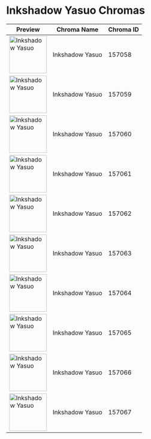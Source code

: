 # Inkshadow Yasuo Chromas

| Preview | Chroma Name | Chroma ID |
|---|---|---|
| <img src='https://raw.communitydragon.org/latest/plugins/rcp-be-lol-game-data/global/default/v1/champion-chroma-images/157/157058.png' alt='Inkshadow Yasuo' width='100'> | Inkshadow Yasuo | 157058 |
| <img src='https://raw.communitydragon.org/latest/plugins/rcp-be-lol-game-data/global/default/v1/champion-chroma-images/157/157059.png' alt='Inkshadow Yasuo' width='100'> | Inkshadow Yasuo | 157059 |
| <img src='https://raw.communitydragon.org/latest/plugins/rcp-be-lol-game-data/global/default/v1/champion-chroma-images/157/157060.png' alt='Inkshadow Yasuo' width='100'> | Inkshadow Yasuo | 157060 |
| <img src='https://raw.communitydragon.org/latest/plugins/rcp-be-lol-game-data/global/default/v1/champion-chroma-images/157/157061.png' alt='Inkshadow Yasuo' width='100'> | Inkshadow Yasuo | 157061 |
| <img src='https://raw.communitydragon.org/latest/plugins/rcp-be-lol-game-data/global/default/v1/champion-chroma-images/157/157062.png' alt='Inkshadow Yasuo' width='100'> | Inkshadow Yasuo | 157062 |
| <img src='https://raw.communitydragon.org/latest/plugins/rcp-be-lol-game-data/global/default/v1/champion-chroma-images/157/157063.png' alt='Inkshadow Yasuo' width='100'> | Inkshadow Yasuo | 157063 |
| <img src='https://raw.communitydragon.org/latest/plugins/rcp-be-lol-game-data/global/default/v1/champion-chroma-images/157/157064.png' alt='Inkshadow Yasuo' width='100'> | Inkshadow Yasuo | 157064 |
| <img src='https://raw.communitydragon.org/latest/plugins/rcp-be-lol-game-data/global/default/v1/champion-chroma-images/157/157065.png' alt='Inkshadow Yasuo' width='100'> | Inkshadow Yasuo | 157065 |
| <img src='https://raw.communitydragon.org/latest/plugins/rcp-be-lol-game-data/global/default/v1/champion-chroma-images/157/157066.png' alt='Inkshadow Yasuo' width='100'> | Inkshadow Yasuo | 157066 |
| <img src='https://raw.communitydragon.org/latest/plugins/rcp-be-lol-game-data/global/default/v1/champion-chroma-images/157/157067.png' alt='Inkshadow Yasuo' width='100'> | Inkshadow Yasuo | 157067 |
